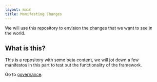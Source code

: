 ```yaml
---
layout: main
title: Manifesting Changes
---
```



We will use this repository to envision the changes that we want to see in the world.

## What is this?

This is a repository with some beta content, we will jot down a few manifestos in this part to test out the functionality of the framework.

Go to [governance](/data/governance).